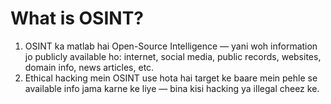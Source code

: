 # What is OSINT?
1. OSINT ka matlab hai Open-Source Intelligence — yani woh information jo publicly available ho: internet, social media, public records, websites, domain info, news articles, etc.
2. Ethical hacking mein OSINT use hota hai target ke baare mein pehle se available info jama karne ke liye — bina kisi hacking ya illegal cheez ke.

